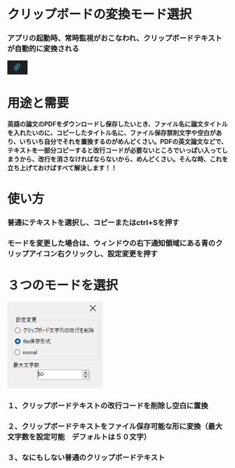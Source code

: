 # クリップボードの変換モード選択
### アプリの起動時、常時監視がおこなわれ、クリップボードテキストが自動的に変換される
![icon](/clipicon.png) 

# 用途と需要
#### 英語の論文のPDFをダウンロードし保存したいとき、ファイル名に論文タイトルを入れたいのに、コピーしたタイトル名に、ファイル保存禁則文字や空白があり、いちいち自分でそれを置換するのがめんどくさい。PDFの英文論文などで、テキストを一部分コピーすると改行コードが必要ないところでいっぱい入ってしまうから、改行を消さなければならないから、めんどくさい。そんな時、これを立ち上げておけばすべて解決します！！

# 使い方
### 普通にテキストを選択し、コピーまたはctrl+Sを押す
### モードを変更した場合は、ウィンドウの右下通知領域にある青のクリップアイコン右クリックし、設定変更を押す

# ３つのモードを選択
![icon](/settingsimage.png)
###   １、クリップボードテキストの改行コードを削除し空白に置換
###   ２、クリップボードテキストをファイル保存可能な形に変換（最大文字数を設定可能　デフォルトは５０文字）
###   ３、なにもしない普通のクリップボードテキスト
